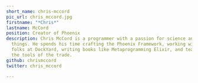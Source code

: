 ```yaml
---
short_name: chris-mccord
pic_url: chris_mccord.jpg
firstname: "*Chris*"
lastname: McCord
position: Creator of Phoenix
description: Chris McCord is a programmer with a passion for science and building
  things. He spends his time crafting the Phoenix Framework, working with the fine
  folks at DockYard, writing books like Metaprogramming Elixir, and teaching others
  the tools of the trade.
github: chrismccord
twitter: chris_mccord

---
```

<!-- - ![](/assets/images/speakers/ju-lui.png) -->